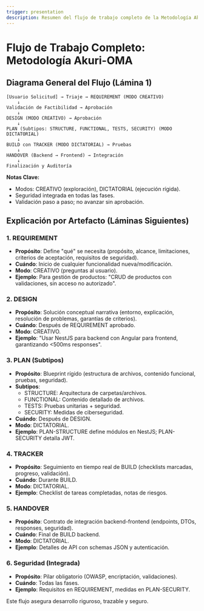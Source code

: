 ```yaml
---
trigger: presentation
description: Resumen del flujo de trabajo completo de la Metodología Akuri-OMA para presentaciones, con diagrama y explicaciones por artefacto.
---
```


# Flujo de Trabajo Completo: Metodología Akuri-OMA

## Diagrama General del Flujo (Lámina 1)

```
[Usuario Solicitud] → Triaje → REQUIREMENT (MODO CREATIVO)
    ↓
Validación de Factibilidad → Aprobación
    ↓
DESIGN (MODO CREATIVO) → Aprobación
    ↓
PLAN (Subtipos: STRUCTURE, FUNCTIONAL, TESTS, SECURITY) (MODO DICTATORIAL)
    ↓
BUILD con TRACKER (MODO DICTATORIAL) → Pruebas
    ↓
HANDOVER (Backend → Frontend) → Integración
    ↓
Finalización y Auditoría
```

**Notas Clave:**
- Modos: CREATIVO (exploración), DICTATORIAL (ejecución rígida).
- Seguridad integrada en todas las fases.
- Validación paso a paso; no avanzar sin aprobación.

## Explicación por Artefacto (Láminas Siguientes)

### 1. REQUIREMENT
- **Propósito**: Define "qué" se necesita (propósito, alcance, limitaciones, criterios de aceptación, requisitos de seguridad).
- **Cuándo**: Inicio de cualquier funcionalidad nueva/modificación.
- **Modo**: CREATIVO (preguntas al usuario).
- **Ejemplo**: Para gestión de productos: "CRUD de productos con validaciones, sin acceso no autorizado".

### 2. DESIGN
- **Propósito**: Solución conceptual narrativa (entorno, explicación, resolución de problemas, garantías de criterios).
- **Cuándo**: Después de REQUIREMENT aprobado.
- **Modo**: CREATIVO.
- **Ejemplo**: "Usar NestJS para backend con Angular para frontend, garantizando <500ms responses".

### 3. PLAN (Subtipos)
- **Propósito**: Blueprint rígido (estructura de archivos, contenido funcional, pruebas, seguridad).
- **Subtipos**:
  - STRUCTURE: Arquitectura de carpetas/archivos.
  - FUNCTIONAL: Contenido detallado de archivos.
  - TESTS: Pruebas unitarias + seguridad.
  - SECURITY: Medidas de ciberseguridad.
- **Cuándo**: Después de DESIGN.
- **Modo**: DICTATORIAL.
- **Ejemplo**: PLAN-STRUCTURE define módulos en NestJS; PLAN-SECURITY detalla JWT.

### 4. TRACKER
- **Propósito**: Seguimiento en tiempo real de BUILD (checklists marcadas, progreso, validación).
- **Cuándo**: Durante BUILD.
- **Modo**: DICTATORIAL.
- **Ejemplo**: Checklist de tareas completadas, notas de riesgos.

### 5. HANDOVER
- **Propósito**: Contrato de integración backend-frontend (endpoints, DTOs, responses, seguridad).
- **Cuándo**: Final de BUILD backend.
- **Modo**: DICTATORIAL.
- **Ejemplo**: Detalles de API con schemas JSON y autenticación.

### 6. Seguridad (Integrada)
- **Propósito**: Pilar obligatorio (OWASP, encriptación, validaciones).
- **Cuándo**: Todas las fases.
- **Ejemplo**: Requisitos en REQUIREMENT, medidas en PLAN-SECURITY.

Este flujo asegura desarrollo riguroso, trazable y seguro.